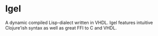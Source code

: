 # Igel
A dynamic compiled Lisp-dialect written in VHDL. Igel features intuitive Clojure'ish syntax as well as great FFI to C and VHDL.
